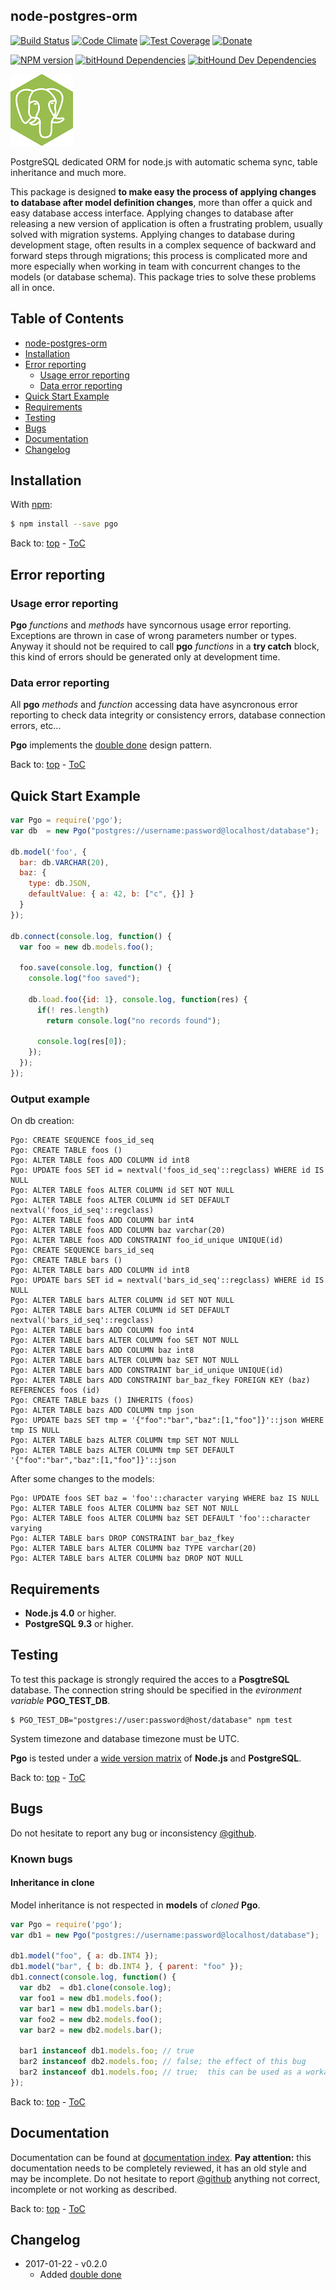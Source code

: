 ## node-postgres-orm

[![Build Status](https://travis-ci.org/iccicci/node-postgres-orm.png)](https://travis-ci.org/iccicci/node-postgres-orm)
[![Code Climate](https://codeclimate.com/github/iccicci/node-postgres-orm/badges/gpa.svg)](https://codeclimate.com/github/iccicci/node-postgres-orm)
[![Test Coverage](https://codeclimate.com/github/iccicci/node-postgres-orm/badges/coverage.svg)](https://codeclimate.com/github/iccicci/node-postgres-orm/coverage)
[![Donate](http://img.shields.io/bitcoin/donate.png?color=blue)](https://www.coinbase.com/cicci)

[![NPM version](https://badge.fury.io/js/pgo.svg)](https://www.npmjs.com/package/pgo)
[![bitHound Dependencies](https://www.bithound.io/github/iccicci/node-postgres-orm/badges/dependencies.svg)](https://www.bithound.io/github/iccicci/node-postgres-orm/master/dependencies/npm)
[![bitHound Dev Dependencies](https://www.bithound.io/github/iccicci/node-postgres-orm/badges/devDependencies.svg)](https://www.bithound.io/github/iccicci/node-postgres-orm/master/dependencies/npm)

![pgo logo](https://raw.githubusercontent.com/iccicci/node-postgres-orm/master/pgo-min.png)

PostgreSQL dedicated ORM for node.js with automatic schema sync, table inheritance and much more.

This package is designed __to make easy the process of applying changes to database after model definition changes__, more than offer a quick and easy database access interface.
Applying changes to database after releasing a new version of application is often a frustrating problem, usually solved with migration systems. Applying changes to database
during development stage, often results in a complex sequence of backward and forward steps through migrations; this process is complicated more and more especially when
working in team with concurrent changes to the models (or database schema). This package tries to solve these problems all in once.

## Table of Contents

* [node-postgres-orm](#node-postgres-orm)
* [Installation](#installation)
* [Error reporting](#error-reporting])
  * [Usage error reporting](#usage-error-reporting)
  * [Data error reporting](#data-error-reporting)
* [Quick Start Example](#quick-start-example)
* [Requirements](#requirements)
* [Testing](#testing)
* [Bugs](#bugs)
* [Documentation](#documentation)
* [Changelog](#changelog)

## Installation

With [npm](https://www.npmjs.com/package/pgo):
```sh
$ npm install --save pgo
```

Back to: [top](#) - [ToC](#table-of-contents)

## Error reporting

### Usage error reporting

__Pgo__ _functions_ and _methods_ have syncornous usage error reporting. Exceptions are thrown in case of wrong
parameters number or types. Anyway it should not be required to call __pgo__ _functions_ in a __try catch__ block,
this kind of errors should be generated only at development time.

### Data error reporting

All __pgo__ _methods_ and _function_ accessing data have asyncronous error reporting to check data integrity or
consistency errors, database connection errors, etc...

__Pgo__ implements the [double done](https://www.npmjs.com/package/double-done) design pattern.

Back to: [top](#) - [ToC](#table-of-contents)

## Quick Start Example

```javascript
var Pgo = require('pgo');
var db  = new Pgo("postgres://username:password@localhost/database");

db.model('foo', {
  bar: db.VARCHAR(20),
  baz: {
    type: db.JSON,
    defaultValue: { a: 42, b: ["c", {}] }
  }
});

db.connect(console.log, function() {
  var foo = new db.models.foo();

  foo.save(console.log, function() {
    console.log("foo saved");

    db.load.foo({id: 1}, console.log, function(res) {
      if(! res.length)
        return console.log("no records found");

      console.log(res[0]);
    });
  });
});
```

### Output example

On db creation:

```
Pgo: CREATE SEQUENCE foos_id_seq
Pgo: CREATE TABLE foos ()
Pgo: ALTER TABLE foos ADD COLUMN id int8
Pgo: UPDATE foos SET id = nextval('foos_id_seq'::regclass) WHERE id IS NULL
Pgo: ALTER TABLE foos ALTER COLUMN id SET NOT NULL
Pgo: ALTER TABLE foos ALTER COLUMN id SET DEFAULT nextval('foos_id_seq'::regclass)
Pgo: ALTER TABLE foos ADD COLUMN bar int4
Pgo: ALTER TABLE foos ADD COLUMN baz varchar(20)
Pgo: ALTER TABLE foos ADD CONSTRAINT foo_id_unique UNIQUE(id)
Pgo: CREATE SEQUENCE bars_id_seq
Pgo: CREATE TABLE bars ()
Pgo: ALTER TABLE bars ADD COLUMN id int8
Pgo: UPDATE bars SET id = nextval('bars_id_seq'::regclass) WHERE id IS NULL
Pgo: ALTER TABLE bars ALTER COLUMN id SET NOT NULL
Pgo: ALTER TABLE bars ALTER COLUMN id SET DEFAULT nextval('bars_id_seq'::regclass)
Pgo: ALTER TABLE bars ADD COLUMN foo int4
Pgo: ALTER TABLE bars ALTER COLUMN foo SET NOT NULL
Pgo: ALTER TABLE bars ADD COLUMN baz int8
Pgo: ALTER TABLE bars ALTER COLUMN baz SET NOT NULL
Pgo: ALTER TABLE bars ADD CONSTRAINT bar_id_unique UNIQUE(id)
Pgo: ALTER TABLE bars ADD CONSTRAINT bar_baz_fkey FOREIGN KEY (baz) REFERENCES foos (id)
Pgo: CREATE TABLE bazs () INHERITS (foos)
Pgo: ALTER TABLE bazs ADD COLUMN tmp json
Pgo: UPDATE bazs SET tmp = '{"foo":"bar","baz":[1,"foo"]}'::json WHERE tmp IS NULL
Pgo: ALTER TABLE bazs ALTER COLUMN tmp SET NOT NULL
Pgo: ALTER TABLE bazs ALTER COLUMN tmp SET DEFAULT '{"foo":"bar","baz":[1,"foo"]}'::json
```

After some changes to the models:

```
Pgo: UPDATE foos SET baz = 'foo'::character varying WHERE baz IS NULL
Pgo: ALTER TABLE foos ALTER COLUMN baz SET NOT NULL
Pgo: ALTER TABLE foos ALTER COLUMN baz SET DEFAULT 'foo'::character varying
Pgo: ALTER TABLE bars DROP CONSTRAINT bar_baz_fkey
Pgo: ALTER TABLE bars ALTER COLUMN baz TYPE varchar(20)
Pgo: ALTER TABLE bars ALTER COLUMN baz DROP NOT NULL
```

## Requirements

* __Node.js 4.0__ or higher.
* __PostgreSQL 9.3__ or higher.

## Testing

To test this package is strongly required the acces to a __PosgtreSQL__ database. The connection string should
be specified in the _evironment variable_ __PGO_TEST_DB__.

```
$ PGO_TEST_DB="postgres://user:password@host/database" npm test
```

System timezone and database timezone must be UTC.

__Pgo__ is tested under a [wide version matrix](https://travis-ci.org/iccicci/node-postgres-orm) of __Node.js__ and
__PostgreSQL__.

Back to: [top](#) - [ToC](#table-of-contents)

## Bugs

Do not hesitate to report any bug or inconsistency [@github](https://github.com/iccicci/node-postgres-orm/issues).

### Known bugs

#### Inheritance in clone

Model inheritance is not respected in __models__ of _cloned_ __Pgo__.

```javascript
var Pgo = require('pgo');
var db1 = new Pgo("postgres://username:password@localhost/database");

db1.model("foo", { a: db.INT4 });
db1.model("bar", { b: db.INT4 }, { parent: "foo" });
db1.connect(console.log, function() {
  var db2  = db1.clone(console.log);
  var foo1 = new db1.models.foo();
  var bar1 = new db1.models.bar();
  var foo2 = new db2.models.foo();
  var bar2 = new db2.models.bar();

  bar1 instanceof db1.models.foo; // true
  bar2 instanceof db2.models.foo; // false; the effect of this bug
  bar2 instanceof db1.models.foo; // true;  this can be used as a workaround
});
```

Back to: [top](#) - [ToC](#table-of-contents)

## Documentation

Documentation can be found at
[documentation index](https://github.com/iccicci/node-postgres-orm/blob/master/doc/Home.md).
__Pay attention:__ this documentation needs to be completely reviewed, it has an old style and may be incomplete. Do
not hesitate to report [@github](https://github.com/iccicci/node-postgres-orm/issues) anything not correct, incomplete
or not working as described.

Back to: [top](#) - [ToC](#table-of-contents)

## Changelog

* 2017-01-22 - v0.2.0
  * Added [double done](https://www.npmjs.com/package/double-done)
